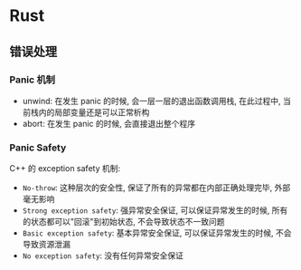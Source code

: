 # Rust

## 错误处理

### Panic 机制

- unwind: 在发生 panic 的时候, 会一层一层的退出函数调用栈, 在此过程中, 当前栈内的局部变量还是可以正常析构
- abort: 在发生 panic 的时候, 会直接退出整个程序

### Panic Safety

C++ 的 exception safety 机制:
- `No-throw`: 这种层次的安全性, 保证了所有的异常都在内部正确处理完毕, 外部毫无影响
- `Strong exception safety`: 强异常安全保证, 可以保证异常发生的时候, 所有的状态都可以"回滚"到初始状态, 不会导致状态不一致问题
- `Basic exception safety`: 基本异常安全保证, 可以保证异常发生的时候, 不会导致资源泄漏
- `No exception safety`: 没有任何异常安全保证
